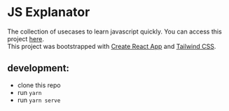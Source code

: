 # JS Explanator

The collection of usecases to learn javascript quickly. You can access this project [here](https://alwarg.github.io/js-explanator/index.html#/array).\
This project was bootstrapped with [Create React App](https://github.com/facebook/create-react-app) and [Tailwind CSS](https://tailwindcss.com/).

## development: 
  + clone this repo
  + run `yarn`
  + run `yarn serve`

